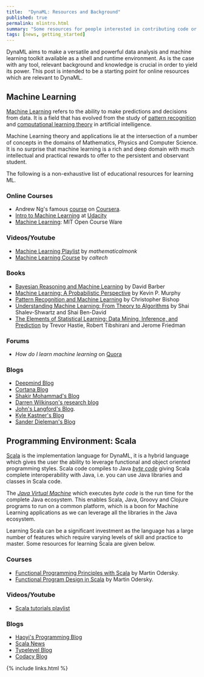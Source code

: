```yaml
---
title:  "DynaML: Resources and Background"
published: true
permalink: mlintro.html
summary: "Some resources for people interested in contributing code or starting ML research/applications"
tags: [news, getting_started]
---
```


DynaML aims to make a versatile and powerful data analysis and machine learning toolkit available as a shell and runtime environment. As is the case with any tool, relevant background and knowledge is crucial in order to yield its power. This post is intended to be a starting point for online resources which are relevant to DynaML.

## Machine Learning

[Machine Learning](https://en.wikipedia.org/wiki/Machine_learning) refers to the ability to make predictions and decisions from data. It is a field that has evolved from the study of [pattern recognition](https://en.wikipedia.org/wiki/Pattern_recognition) and [computational learning theory](https://en.wikipedia.org/wiki/Computational_learning_theory) in artificial intelligence.

Machine Learning theory and applications lie at the intersection of a number of concepts in the domains of Mathematics, Physics and Computer Science. It is no surprise that machine learning is a rich and deep domain with much intellectual and practical rewards to offer to the persistent and observant student.

The following is a non-exhaustive list of educational resources for learning ML.

### Online Courses

- Andrew Ng's famous [course](https://www.coursera.org/learn/machine-learning) on [Coursera](https://www.coursera.org).
- [Intro to Machine Learning](https://www.udacity.com/course/intro-to-machine-learning--ud120) at [Udacity](https://www.udacity.com)
- [Machine Learning](https://ocw.mit.edu/courses/electrical-engineering-and-computer-science/6-867-machine-learning-fall-2006/): MIT Open Course Ware

### Videos/Youtube

- [Machine Learning Playlist](https://www.youtube.com/playlist?list=PLD0F06AA0D2E8FFBA) by _mathematicalmonk_
- [Machine Learning Course](https://www.youtube.com/playlist?list=PLD63A284B7615313A) by _caltech_

### Books

- [Bayesian Reasoning and Machine Learning](http://web4.cs.ucl.ac.uk/staff/D.Barber/pmwiki/pmwiki.php?n=Brml.HomePage) by David Barber
- [Machine Learning: A Probabilistic Perspective](https://www.amazon.com/Machine-Learning-Probabilistic-Perspective-Computation/dp/0262018020) by Kevin P. Murphy
- [Pattern Recognition and Machine Learning](https://www.amazon.com/Pattern-Recognition-Learning-Information-Statistics/dp/0387310738/ref=pd_sbs_14_t_2/156-5589722-3310315?_encoding=UTF8&psc=1&refRID=EAC2N4R3XJE5G7Q7V7ZD) by Christopher Bishop
- [Understanding Machine Learning: From Theory to Algorithms](http://www.cs.huji.ac.il/~shais/UnderstandingMachineLearning/) by Shai Shalev-Shwartz and Shai Ben-David
- [The Elements of Statistical Learning: Data Mining, Inference, and Prediction](http://statweb.stanford.edu/~tibs/ElemStatLearn/) by Trevor Hastie, Robert Tibshirani and Jerome Friedman


### Forums

- _How do I learn machine learning_ on [Quora](https://www.quora.com/How-do-I-learn-machine-learning-1)

### Blogs

- [Deepmind Blog](https://deepmind.com/blog/)
- [Cortana Blog](https://blogs.technet.microsoft.com/machinelearning/)
- [Shakir Mohammad's Blog](http://blog.shakirm.com)
- [Darren Wilkinson's research blog](https://darrenjw.wordpress.com)
- [John's Langford's Blog](http://hunch.net).
- [Kyle Kastner's Blog](http://kastnerkyle.github.io)
- [Sander Dieleman's Blog](http://benanne.github.io)

## Programming Environment: Scala

[Scala](http://www.scala-lang.org) is the implementation language for DynaML, it is a hybrid language which gives the user the ability to leverage functional and object oriented programming styles. Scala code compiles to Java [_byte code_](https://en.wikipedia.org/wiki/Java_bytecode) giving Scala complete interoperability with Java, i.e. you can use Java libraries and classes in Scala code.

The [_Java Virtual Machine_](https://en.wikipedia.org/wiki/Java_virtual_machine) which executes _byte code_ is the run time for the complete Java ecosystem. This enables Scala, Java, Groovy and Clojure programs to run on a common platform, which is a boon for Machine Learning applications as we can leverage all the libraries in the Java ecosystem.

Learning Scala can be a significant investment as the language has a large number of features which require varying levels of skill and practice to master. Some resources for learning Scala are given below.

### Courses

- [Functional Programming Principles with Scala](https://www.coursera.org/learn/progfun1) by Martin Odersky.
- [Functional Program Design in Scala](https://www.coursera.org/learn/progfun2) by Martin Odersky.

### Videos/Youtube

- [Scala tutorials playlist](https://www.youtube.com/playlist?list=PLrPC0_h8PkNOtAr4BRTFf46Gwctb6kE9f)

### Blogs

- [Haoyi's Programming Blog](http://www.lihaoyi.com)
- [Scala News](http://www.scalais.cool)
- [Typelevel Blog](http://typelevel.org/blog/)
- [Codacy Blog](http://blog.codacy.com/2015/07/03/how-to-learn-scala/)

{% include links.html %}
